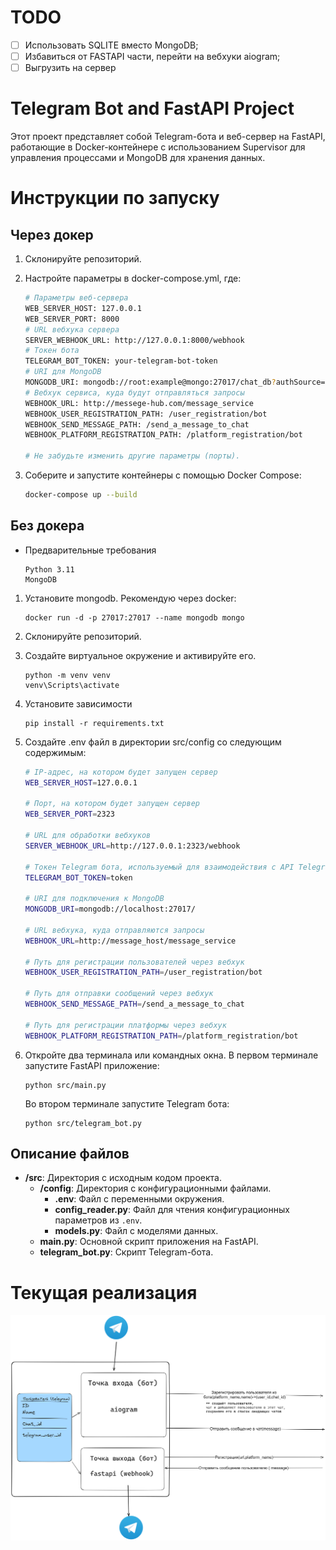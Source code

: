 # TODO
- [ ] Использовать SQLITE вместо MongoDB;
- [ ] Избавиться от FASTAPI части, перейти на вебхуки aiogram;
- [ ] Выгрузить на сервер

# Telegram Bot and FastAPI Project

Этот проект представляет собой Telegram-бота и веб-сервер на FastAPI, работающие в Docker-контейнере с использованием Supervisor для управления процессами и MongoDB для хранения данных.

# Инструкции по запуску

## Через докер
1. Склонируйте репозиторий.

2. Настройте параметры в docker-compose.yml, где:

    ```sh
    # Параметры веб-сервера
    WEB_SERVER_HOST: 127.0.0.1
    WEB_SERVER_PORT: 8000
    # URL вебхука сервера
    SERVER_WEBHOOK_URL: http://127.0.0.1:8000/webhook
    # Токен бота
    TELEGRAM_BOT_TOKEN: your-telegram-bot-token
    # URI для MongoDB
    MONGODB_URI: mongodb://root:example@mongo:27017/chat_db?authSource=admin
    # Вебхук сервиса, куда будут отправляться запросы
    WEBHOOK_URL: http://messege-hub.com/message_service
    WEBHOOK_USER_REGISTRATION_PATH: /user_registration/bot
    WEBHOOK_SEND_MESSAGE_PATH: /send_a_message_to_chat
    WEBHOOK_PLATFORM_REGISTRATION_PATH: /platform_registration/bot

    # Не забудьте изменить другие параметры (порты).
    ```


3. Соберите и запустите контейнеры с помощью Docker Compose:
    ```sh
    docker-compose up --build
    ```

## Без докера
- Предварительные требования
    ```
    Python 3.11
    MongoDB
    ```
1. Установите mongodb. Рекомендую через docker:
    ```
    docker run -d -p 27017:27017 --name mongodb mongo
    ```
1. Склонируйте репозиторий.
2. Создайте виртуальное окружение и активируйте его.
    ```
    python -m venv venv
    venv\Scripts\activate
    ```
3. Установите зависимости
    ```
    pip install -r requirements.txt
    ```
4. Создайте .env файл в директории src/config со следующим содержимым:
    ```sh
    # IP-адрес, на котором будет запущен сервер
    WEB_SERVER_HOST=127.0.0.1

    # Порт, на котором будет запущен сервер
    WEB_SERVER_PORT=2323

    # URL для обработки вебхуков
    SERVER_WEBHOOK_URL=http://127.0.0.1:2323/webhook

    # Токен Telegram бота, используемый для взаимодействия с API Telegram
    TELEGRAM_BOT_TOKEN=token

    # URI для подключения к MongoDB
    MONGODB_URI=mongodb://localhost:27017/

    # URL вебхука, куда отправляются запросы 
    WEBHOOK_URL=http://message_host/message_service

    # Путь для регистрации пользователей через вебхук
    WEBHOOK_USER_REGISTRATION_PATH=/user_registration/bot

    # Путь для отправки сообщений через вебхук
    WEBHOOK_SEND_MESSAGE_PATH=/send_a_message_to_chat

    # Путь для регистрации платформы через вебхук
    WEBHOOK_PLATFORM_REGISTRATION_PATH=/platform_registration/bot
    ```

5. Откройте два терминала или командных окна. В первом терминале запустите FastAPI приложение:
    ```
    python src/main.py
    ```

    Во втором терминале запустите Telegram бота:
    ```
    python src/telegram_bot.py
    ```

## Описание файлов

- **/src**: Директория с исходным кодом проекта.
  - **/config**: Директория с конфигурационными файлами.
    - **.env**: Файл с переменными окружения.
    - **config_reader.py**: Файл для чтения конфигурационных параметров из `.env`.
    - **models.py**: Файл с моделями данных.
  - **main.py**: Основной скрипт приложения на FastAPI.
  - **telegram_bot.py**: Скрипт Telegram-бота.

# Текущая реализация
![excalidraw picture](./images/excalidraw.png)


